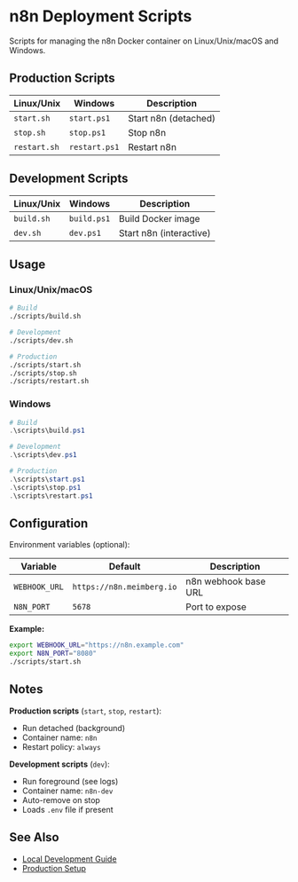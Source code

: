 # n8n Deployment Scripts

Scripts for managing the n8n Docker container on Linux/Unix/macOS and Windows.

## Production Scripts

| Linux/Unix | Windows | Description |
|------------|---------|-------------|
| `start.sh` | `start.ps1` | Start n8n (detached) |
| `stop.sh` | `stop.ps1` | Stop n8n |
| `restart.sh` | `restart.ps1` | Restart n8n |

## Development Scripts

| Linux/Unix | Windows | Description |
|------------|---------|-------------|
| `build.sh` | `build.ps1` | Build Docker image |
| `dev.sh` | `dev.ps1` | Start n8n (interactive) |

## Usage

### Linux/Unix/macOS
```bash
# Build
./scripts/build.sh

# Development
./scripts/dev.sh

# Production
./scripts/start.sh
./scripts/stop.sh
./scripts/restart.sh
```

### Windows
```powershell
# Build
.\scripts\build.ps1

# Development
.\scripts\dev.ps1

# Production
.\scripts\start.ps1
.\scripts\stop.ps1
.\scripts\restart.ps1
```

## Configuration

Environment variables (optional):

| Variable | Default | Description |
|----------|---------|-------------|
| `WEBHOOK_URL` | `https://n8n.meimberg.io` | n8n webhook base URL |
| `N8N_PORT` | `5678` | Port to expose |

**Example:**
```bash
export WEBHOOK_URL="https://n8n.example.com"
export N8N_PORT="8080"
./scripts/start.sh
```

## Notes

**Production scripts** (`start`, `stop`, `restart`):
- Run detached (background)
- Container name: `n8n`
- Restart policy: `always`

**Development scripts** (`dev`):
- Run foreground (see logs)
- Container name: `n8n-dev`
- Auto-remove on stop
- Loads `.env` file if present

## See Also

- [Local Development Guide](../doc/local-development.md)
- [Production Setup](../doc/production-setup.md)
